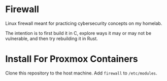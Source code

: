 Firewall
===

Linux firewall meant for practicing cybersecurity concepts on my homelab.

The intention is to first build it in C, explore ways it may or may not be vulnerable, and then try rebuilding it in Rust.

Install For Proxmox Containers
===

Clone this repository to the host machine.
Add `firewall` to `/etc/modules`.
